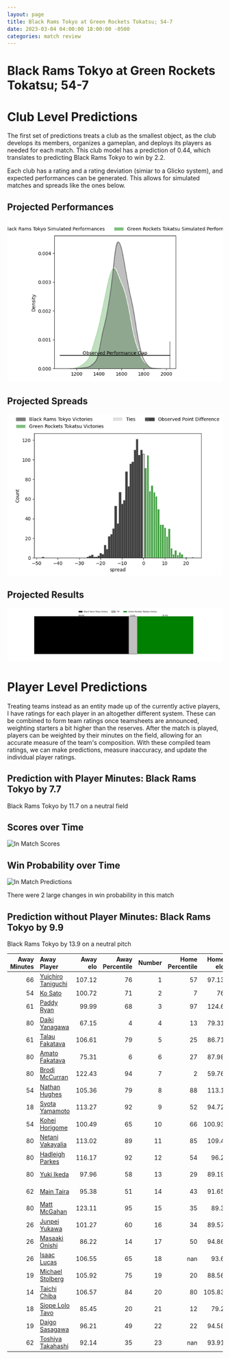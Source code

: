 ```yaml
---  
layout: page  
title: Black Rams Tokyo at Green Rockets Tokatsu; 54-7  
date: 2023-03-04 04:00:00 18:00:00 -0500  
categories: match review  
---
```

# Black Rams Tokyo at Green Rockets Tokatsu; 54-7

# Club Level Predictions


The first set of predictions treats a club as the smallest object, as the club develops its members, organizes a gameplan, and deploys its players as needed for each match. This club model has a prediction of 0.44, which translates to predicting Black Rams Tokyo to win by 2.2.

Each club has a rating and a rating deviation (simiar to a Glicko system), and expected performances can be generated. This allows for simulated matches and spreads like the ones below.
## Projected Performances


![Projected Performances](plots/performances_2023-03-04-GreenRocketsTokatsu-BlackRamsTokyo.png)
## Projected Spreads


![Projected Spreads](plots/spreads_2023-03-04-GreenRocketsTokatsu-BlackRamsTokyo.png)
## Projected Results


![Projected Results](plots/resultbar_2023-03-04-GreenRocketsTokatsu-BlackRamsTokyo.png)
# Player Level Predictions


Treating teams instead as an entity made up of the currently active players, I have ratings for each player in an altogether different system. These can be combined to form team ratings once teamsheets are announced, weighting starters a bit higher than the reserves. After the match is played, players can be weighted by their minutes on the field, allowing for an accurate measure of the team's composition. With these compiled team ratings, we can make predictions, measure inaccuracy, and update the individual player ratings.
## Prediction with Player Minutes: Black Rams Tokyo by 7.7


Black Rams Tokyo by 11.7 on a neutral field
## Scores over Time


![In Match Scores](plots/recap_scores_2023-03-04-GreenRocketsTokatsu-BlackRamsTokyo.png)
## Win Probability over Time


![In Match Predictions](plots/recap_prob_2023-03-04-GreenRocketsTokatsu-BlackRamsTokyo.png)

There were 2 large changes in win probability in this match
## Prediction without Player Minutes: Black Rams Tokyo by 9.9


Black Rams Tokyo by 13.9 on a neutral pitch



|   Away Minutes | Away Player                                                         |   Away elo |   Away Percentile |   Number |   Home Percentile |   Home elo | Home Player                                                   |   Home Minutes |
|---------------:|:--------------------------------------------------------------------|-----------:|------------------:|---------:|------------------:|-----------:|:--------------------------------------------------------------|---------------:|
|             66 | [Yuichiro Taniguchi](..//playerfiles//YuichiroTaniguchi_cleaned.md) |     107.12 |                76 |        1 |                57 |      97.13 | [Suguru Kubo](..//playerfiles//SuguruKubo_cleaned.md)         |             54 |
|             54 | [Ko Sato](..//playerfiles//KoSato_cleaned.md)                       |     100.72 |                71 |        2 |                 7 |      76    | [Yo Sato](..//playerfiles//YoSato_cleaned.md)                 |             51 |
|             61 | [Paddy Ryan](..//playerfiles//PaddyRyan_cleaned.md)                 |      99.99 |                68 |        3 |                97 |     124.6  | [Satoshi Ueda](..//playerfiles//SatoshiUeda_cleaned.md)       |             61 |
|             80 | [Daiki Yanagawa](..//playerfiles//DaikiYanagawa_cleaned.md)         |      67.15 |                 4 |        4 |                13 |      79.31 | [Daiki Yamagiwa](..//playerfiles//DaikiYamagiwa_cleaned.md)   |             80 |
|             61 | [Talau Fakatava](..//playerfiles//TalauFakatava_cleaned.md)         |     106.61 |                79 |        5 |                25 |      86.71 | [Luke Porter](..//playerfiles//LukePorter_cleaned.md)         |             80 |
|             80 | [Amato Fakatava](..//playerfiles//AmatoFakatava_cleaned.md)         |      75.31 |                 6 |        6 |                27 |      87.98 | [Wheetu Douglas](..//playerfiles//WheetuDouglas_cleaned.md)   |             51 |
|             80 | [Brodi McCurran](..//playerfiles//BrodiMcCurran_cleaned.md)         |     122.43 |                94 |        7 |                 2 |      59.76 | [Ryoi Kamei](..//playerfiles//RyoiKamei_cleaned.md)           |             51 |
|             54 | [Nathan Hughes](..//playerfiles//NathanHughes_cleaned.md)           |     105.36 |                79 |        8 |                88 |     113.1  | [Aseri Masivou](..//playerfiles//AseriMasivou_cleaned.md)     |             80 |
|             18 | [Syota Yamamoto](..//playerfiles//SyotaYamamoto_cleaned.md)         |     113.27 |                92 |        9 |                52 |      94.72 | [Nicholas Phipps](..//playerfiles//NicholasPhipps_cleaned.md) |             64 |
|             54 | [Kohei Horigome](..//playerfiles//KoheiHorigome_cleaned.md)         |     100.49 |                65 |       10 |                66 |     100.93 | [Taisetsu Kanai](..//playerfiles//TaisetsuKanai_cleaned.md)   |             54 |
|             80 | [Netani Vakayalia](..//playerfiles//NetaniVakayalia_cleaned.md)     |     113.02 |                89 |       11 |                85 |     109.4  | [Kenta Omata](..//playerfiles//KentaOmata_cleaned.md)         |             80 |
|             80 | [Hadleigh Parkes](..//playerfiles//HadleighParkes_cleaned.md)       |     116.17 |                92 |       12 |                54 |      96.2  | [Christian Laui](..//playerfiles//ChristianLaui_cleaned.md)   |             61 |
|             80 | [Yuki Ikeda](..//playerfiles//YukiIkeda_cleaned.md)                 |      97.96 |                58 |       13 |                29 |      89.19 | [Tim Bennetts](..//playerfiles//TimBennetts_cleaned.md)       |             80 |
|             62 | [Main Taira](..//playerfiles//MainTaira_cleaned.md)                 |      95.38 |                51 |       14 |                43 |      91.65 | [Lomano Lemeki](..//playerfiles//LomanoLemeki_cleaned.md)     |             80 |
|             80 | [Matt McGahan](..//playerfiles//MattMcGahan_cleaned.md)             |     123.11 |                95 |       15 |                35 |      89.3  | [Tom Marshall](..//playerfiles//TomMarshall_cleaned.md)       |             80 |
|             26 | [Junpei Yukawa](..//playerfiles//JunpeiYukawa_cleaned.md)           |     101.27 |                60 |       16 |                34 |      89.57 | [Ash Dixon](..//playerfiles//AshDixon_cleaned.md)             |             29 |
|             26 | [Masaaki Onishi](..//playerfiles//MasaakiOnishi_cleaned.md)         |      86.22 |                14 |       17 |                50 |      94.86 | [Yoshida Hosoda](..//playerfiles//YoshidaHosoda_cleaned.md)   |             29 |
|             26 | [Isaac Lucas](..//playerfiles//IsaacLucas_cleaned.md)               |     106.55 |                65 |       18 |               nan |      93.6  | [Ren Osawa](..//playerfiles//RenOsawa_cleaned.md)             |             29 |
|             19 | [Michael Stolberg](..//playerfiles//MichaelStolberg_cleaned.md)     |     105.92 |                75 |       19 |                20 |      88.56 | [Sunao Takizawa](..//playerfiles//SunaoTakizawa_cleaned.md)   |             26 |
|             14 | [Taichi Chiba](..//playerfiles//TaichiChiba_cleaned.md)             |     106.57 |                84 |       20 |                80 |     105.83 | [Yuma Sugimoto](..//playerfiles//YumaSugimoto_cleaned.md)     |             26 |
|             18 | [Siope Lolo Tavo](..//playerfiles//SiopeLoloTavo_cleaned.md)        |      85.45 |                20 |       21 |                12 |      79.2  | [Koichi Matsura](..//playerfiles//KoichiMatsura_cleaned.md)   |             19 |
|             19 | [Daigo Sasagawa](..//playerfiles//DaigoSasagawa_cleaned.md)         |      96.21 |                49 |       22 |                22 |      94.58 | [Taku Toma](..//playerfiles//TakuToma_cleaned.md)             |             19 |
|             62 | [Toshiya Takahashi](..//playerfiles//ToshiyaTakahashi_cleaned.md)   |      92.14 |                35 |       23 |               nan |      93.91 | [Fumiaki Tanaka](..//playerfiles//FumiakiTanaka_cleaned.md)   |             16 |

